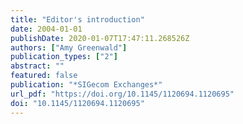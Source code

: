 ```yaml
---
title: "Editor's introduction"
date: 2004-01-01
publishDate: 2020-01-07T17:47:11.268526Z
authors: ["Amy Greenwald"]
publication_types: ["2"]
abstract: ""
featured: false
publication: "*SIGecom Exchanges*"
url_pdf: "https://doi.org/10.1145/1120694.1120695"
doi: "10.1145/1120694.1120695"
---
```


